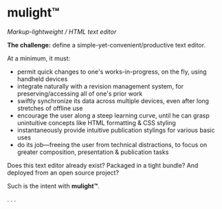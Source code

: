 mulight™
========

*Markup-lightweight / HTML text editor*


__The challenge:__ define a simple-yet-convenient/productive text editor.


At a minimum, it must:

- permit quick changes to one's works-in-progress, on the fly, using handheld devices
- integrate naturally with a revision management system, for preserving/accessing all of one's prior work
- swiftly synchronize its data across multiple devices, even after long stretches of offline use
- encourage the user along a steep learning curve, until he can grasp unintuitive concepts like HTML formatting & CSS styling
- instantaneously provide intuitive publication stylings for various basic uses
- do its job—freeing the user from technical distractions, to focus on greater composition, presentation & publication tasks

Does this text editor already exist? Packaged in a tight bundle? And deployed from an open source project?

Such is the intent with __mulight™__.

. . .

